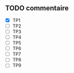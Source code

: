 ## TODO commentaire

- [x] TP1
- [ ] TP2
- [ ] TP3
- [ ] TP4
- [ ] TP5
- [ ] TP6
- [ ] TP7
- [ ] TP8
- [ ] TP9
